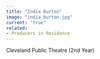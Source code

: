 ```yaml
---
title: "India Burton"
image: "india_burton.jpg"
current: "true"
related:
- Producers in Residence
---
```


Cleveland Public Theatre (2nd Year)
